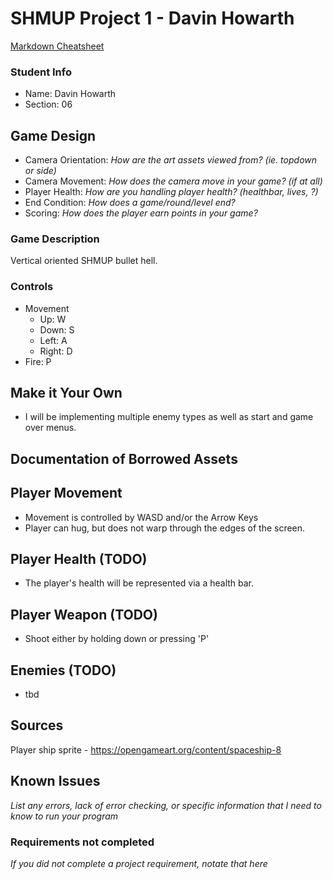 # SHMUP Project 1 - Davin Howarth

[Markdown Cheatsheet](https://github.com/adam-p/markdown-here/wiki/Markdown-Here-Cheatsheet)

### Student Info

-   Name: Davin Howarth
-   Section: 06

## Game Design

-   Camera Orientation: _How are the art assets viewed from? (ie. topdown or side)_
-   Camera Movement: _How does the camera move in your game? (if at all)_
-   Player Health: _How are you handling player health? (healthbar, lives, ?)_
-   End Condition: _How does a game/round/level end?_
-   Scoring: _How does the player earn points in your game?_

### Game Description

Vertical oriented SHMUP bullet hell.

### Controls

-   Movement
    -   Up: W
    -   Down: S 
    -   Left: A
    -   Right: D
-   Fire: P

## Make it Your Own
 * I will be implementing multiple enemy types as well as start and game over menus.

## Documentation of Borrowed Assets

## Player Movement
 * Movement is controlled by WASD and/or the Arrow Keys
 * Player can hug, but does not warp through the edges of the screen.
 
## Player Health (TODO)
 * The player's health will be represented via a health bar.
 
## Player Weapon (TODO)
 * Shoot either by holding down or pressing 'P'
 
## Enemies (TODO)
 * tbd

## Sources
Player ship sprite - https://opengameart.org/content/spaceship-8

## Known Issues
_List any errors, lack of error checking, or specific information that I need to know to run your program_

### Requirements not completed
_If you did not complete a project requirement, notate that here_
